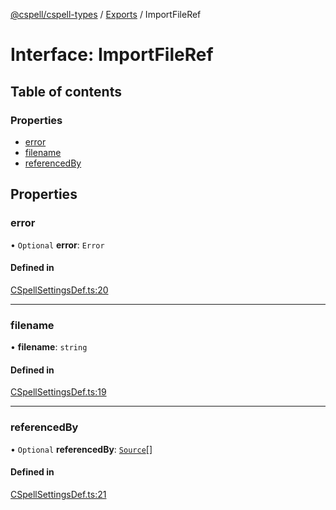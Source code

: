 [@cspell/cspell-types](../README.md) / [Exports](../modules.md) / ImportFileRef

# Interface: ImportFileRef

## Table of contents

### Properties

- [error](ImportFileRef.md#error)
- [filename](ImportFileRef.md#filename)
- [referencedBy](ImportFileRef.md#referencedby)

## Properties

### error

• `Optional` **error**: `Error`

#### Defined in

[CSpellSettingsDef.ts:20](https://github.com/streetsidesoftware/cspell/blob/d52d68a/packages/cspell-types/src/CSpellSettingsDef.ts#L20)

___

### filename

• **filename**: `string`

#### Defined in

[CSpellSettingsDef.ts:19](https://github.com/streetsidesoftware/cspell/blob/d52d68a/packages/cspell-types/src/CSpellSettingsDef.ts#L19)

___

### referencedBy

• `Optional` **referencedBy**: [`Source`](../modules.md#source)[]

#### Defined in

[CSpellSettingsDef.ts:21](https://github.com/streetsidesoftware/cspell/blob/d52d68a/packages/cspell-types/src/CSpellSettingsDef.ts#L21)
